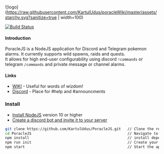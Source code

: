 ![logo](https://raw.githubusercontent.com/KartulUdus/poracleWiki/master/assets/starchy.svg?sanitize=true | width=100)  

[![Build Status](https://travis-ci.org/KartulUdus/PoracleJS.svg?branch=master)](https://travis-ci.org/KartulUdus/PoracleJS)

#### Introduction

PoracleJS is a NodeJS application for Discord and Telegram pokemon alarms. It currently supports wild spawns, raids and quests.  
It allows for high end-user configurability using discord `!commands` or telegram `/commands` and private message or channel alarms.  

#### Links

- [WIKI](https://wiki.poracle.world/) - Useful for words of wizdom!  
- [Discord](https://discord.gg/AathPCp) - Place for #help and #announcments  

### Install
- [Install NodeJS](https://nodejs.org/en/) version 10 or higher
- [Create a discord bot and invite it to your server](https://wiki.poracle.world/createBot)

```bash
git clone https://github.com/KartulUdus/PoracleJS.git   // Clone the repository
cd PoracleJS                                            // Navigate to the root of the project
npm install                                             // install dependencies
npm run init											// Create your basic config
npm start                                               // Start the application

```
